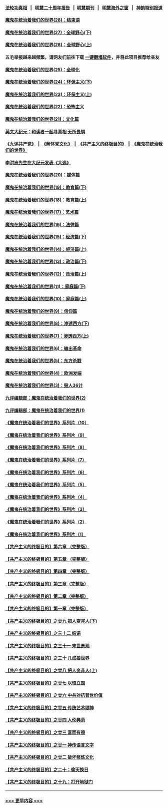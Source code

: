 #### [法轮功真相](https://github.com/gfw-breaker/truth/blob/master/README.md?t=0) &nbsp;&nbsp;|&nbsp;&nbsp; [明慧二十周年报告](https://github.com/gfw-breaker/mh-reports/blob/master/README.md?t=0) &nbsp;&nbsp;|&nbsp;&nbsp;[明慧期刊](https://github.com/gfw-breaker/mh-qikan) &nbsp;&nbsp;|&nbsp;&nbsp; [明慧海外之窗](https://github.com/gfw-breaker/mh-news/blob/master/README.md?t=0) &nbsp;&nbsp;|&nbsp;&nbsp; [神韵特别报道](https://github.com/gfw-breaker/mh-news/blob/master/shenyun.md?t=0)
#### [魔鬼在统治着我们的世界(28)：结束语](../pages/nsc422/n10936246.md?t=07151051) 
#### [魔鬼在统治着我们的世界(27)：全球野心(下)](../pages/nsc422/n10928319.md?t=07151051) 
#### [魔鬼在统治着我们的世界(26)：全球野心(上)](../pages/nsc422/n10900318.md?t=07151051) 
#### 五毛举报越来越频繁，请网友们前往下载 [一键翻墙软件](https://github.com/gfw-breaker/ssr-accounts)，并将此项目推荐给亲友
#### [魔鬼在统治着我们的世界(25)：全球化](../pages/nsc422/n10788205.md?t=07151051) 
#### [魔鬼在统治着我们的世界(24)：环保主义(下)](../pages/nsc422/n10695307.md?t=07151051) 
#### [魔鬼在统治着我们的世界(23)：环保主义(上)](../pages/nsc422/n10688613.md?t=07151051) 
#### [魔鬼在统治着我们的世界(22)：恐怖主义](../pages/nsc422/n10614727.md?t=07151051) 
#### [魔鬼在统治着我们的世界(21)：文化篇](../pages/nsc422/n10597706.md?t=07151051) 
#### [英文大纪元：和读者一起寻真相 无所畏惧](../pages/nsc422/n12542027.md?t=07151051) 
#### [《九评共产党》](https://github.com/begood0513/9ping.md/blob/master/README.md) &nbsp;|&nbsp; [《解体党文化》](../../../../jtdwh.md/blob/master/README.md)  &nbsp;|&nbsp; [《共产主义的终极目的》](../../../../gczydzjmd.md/blob/master/README.md) &nbsp;|&nbsp; [《魔鬼在统治我们的世界》](../../../../mgztzwmdsj.md/blob/master/README.md) 
#### [李洪志先生在大纪元发表《大选》](../pages/nsc422/n12534746.md?t=07151051) 
#### [魔鬼在统治着我们的世界(20)：媒体篇](../pages/nsc422/n10586579.md?t=07151051) 
#### [魔鬼在统治着我们的世界(19)：教育篇(下)](../pages/nsc422/n10564808.md?t=07151051) 
#### [魔鬼在统治着我们的世界(18)：教育篇(上)](../pages/nsc422/n10526970.md?t=07151051) 
#### [魔鬼在统治着我们的世界(17)：艺术篇](../pages/nsc422/n10499093.md?t=07151051) 
#### [魔鬼在统治着我们的世界(16)：法律篇](../pages/nsc422/n10485969.md?t=07151051) 
#### [魔鬼在统治着我们的世界(15)：经济篇(下)](../pages/nsc422/n10469975.md?t=07151051) 
#### [魔鬼在统治着我们的世界(14)：经济篇(上)](../pages/nsc422/n10457370.md?t=07151051) 
#### [魔鬼在统治着我们的世界(13)：政治篇(下)](../pages/nsc422/n10448270.md?t=07151051) 
#### [魔鬼在统治着我们的世界(12)：政治篇(上)](../pages/nsc422/n10444576.md?t=07151051) 
#### [魔鬼在统治着我们的世界(11)：家庭篇(下)](../pages/nsc422/n10440961.md?t=07151051) 
#### [魔鬼在统治着我们的世界(10)：家庭篇(上)](../pages/nsc422/n10435448.md?t=07151051) 
#### [魔鬼在统治着我们的世界(9)：信仰篇](../pages/nsc422/n10432159.md?t=07151051) 
#### [魔鬼在统治着我们的世界(8)：渗透西方(下)](../pages/nsc422/n10429603.md?t=07151051) 
#### [魔鬼在统治着我们的世界(7)：渗透西方(上)](../pages/nsc422/n10426013.md?t=07151051) 
#### [魔鬼在统治着我们的世界(6)：输出革命](../pages/nsc422/n10421536.md?t=07151051) 
#### [魔鬼在统治着我们的世界(5)：东方杀戮](../pages/nsc422/n10417707.md?t=07151051) 
#### [魔鬼在统治着我们的世界(4)：欧洲发端](../pages/nsc422/n10414890.md?t=07151051) 
#### [魔鬼在统治着我们的世界(3)：毁人36计](../pages/nsc422/n10411583.md?t=07151051) 
#### [九评编辑部：魔鬼在统治着我们的世界(2)](../pages/nsc422/n10410036.md?t=07151051) 
#### [九评编辑部：魔鬼在统治着我们的世界(1)](../pages/nsc422/n10406825.md?t=07151051) 
#### [《魔鬼在统治着我们的世界》系列片（10）](../pages/nsc422/n12292670.md?t=07151051) 
#### [《魔鬼在统治着我们的世界》系列片（9）](../pages/nsc422/n12290859.md?t=07151051) 
#### [《魔鬼在统治着我们的世界》系列片（8）](../pages/nsc422/n12287445.md?t=07151051) 
#### [《魔鬼在统治着我们的世界》系列片（7）](../pages/nsc422/n12283425.md?t=07151051) 
#### [《魔鬼在统治着我们的世界》系列片（6）](../pages/nsc422/n12282314.md?t=07151051) 
#### [《魔鬼在统治着我们的世界》系列片（5）](../pages/nsc422/n12281419.md?t=07151051) 
#### [《魔鬼在统治着我们的世界》系列片（4）](../pages/nsc422/n12274024.md?t=07151051) 
#### [《魔鬼在统治着我们的世界》系列片（3）](../pages/nsc422/n12271322.md?t=07151051) 
#### [《魔鬼在统治着我们的世界》系列片（2）](../pages/nsc422/n12269049.md?t=07151051) 
#### [《魔鬼在统治着我们的世界》系列片（1）](../pages/nsc422/n12267575.md?t=07151051) 
#### [【共产主义的终极目的】第六章 （完整版）](../pages/nsc422/n11428913.md?t=07151051) 
#### [【共产主义的终极目的】第五章 （完整版）](../pages/nsc422/n11428912.md?t=07151051) 
#### [【共产主义的终极目的】第四章 （完整版）](../pages/nsc422/n11428907.md?t=07151051) 
#### [【共产主义的终极目的】第三章（完整版）](../pages/nsc422/n11428848.md?t=07151051) 
#### [【共产主义的终极目的】第二章（完整版）](../pages/nsc422/n11428831.md?t=07151051) 
#### [【共产主义的终极目的】第一章（完整版）](../pages/nsc422/n11417651.md?t=07151051) 
#### [【共产主义的终极目的】之廿九 把人变非人(下)](../pages/nsc422/n11344140.md?t=07151051) 
#### [【共产主义的终极目的】之三十二 结语](../pages/nsc422/n11360535.md?t=07151051) 
#### [【共产主义的终极目的】之三十一 末世景观](../pages/nsc422/n11351129.md?t=07151051) 
#### [【共产主义的终极目的】之三十 几成狼世界](../pages/nsc422/n11348280.md?t=07151051) 
#### [【共产主义的终极目的】之廿八 把人变非人(上)](../pages/nsc422/n11340492.md?t=07151051) 
#### [【共产主义的终极目的】之廿七 以恨立国](../pages/nsc422/n11336944.md?t=07151051) 
#### [【共产主义的终极目的】之廿六 中共对抗普世价值](../pages/nsc422/n11324785.md?t=07151051) 
#### [【共产主义的终极目的】之廿五 传统艺术颂神](../pages/nsc422/n11296396.md?t=07151051) 
#### [【共产主义的终极目的】之廿四 人伦典范](../pages/nsc422/n11296397.md?t=07151051) 
#### [【共产主义的终极目的】之廿三 富而有德](../pages/nsc422/n11283598.md?t=07151051) 
#### [【共产主义的终极目的】之廿一 神传语言文字](../pages/nsc422/n11263265.md?t=07151051) 
#### [【共产主义的终极目的】之廿二 破坏修炼文化](../pages/nsc422/n11245728.md?t=07151051) 
#### [【共产主义的终极目的】之二十：偷天换日](../pages/nsc422/n11238846.md?t=07151051) 
#### [【共产主义的终极目的】之十九：打开地狱门](../pages/nsc422/n11206376.md?t=07151051) 

----
#### [ >>> 更早内容 <<< ](../indexes/nsc422-earlier.md)

